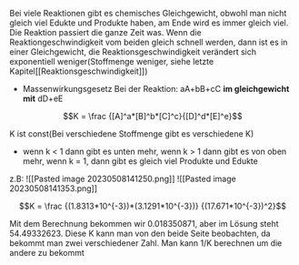 Bei viele Reaktionen gibt es chemisches Gleichgewicht, obwohl man nicht gleich viel Edukte und Produkte haben, am Ende wird es immer gleich viel. Die Reaktion passiert die ganze Zeit was. Wenn die Reaktiongeschwindigkeit vom beiden gleich schnell werden, dann ist es in einer Gleichgewicht, die Reaktionsgeschwindigkeit verändert sich exponentiell weniger(Stoffmenge weniger, siehe letzte Kapitel[[Reaktionsgeschwindigkeit]])

- Massenwirkungsgesetz
Bei der Reaktion: aA+bB+cC **im gleichgewicht mit** dD+eE

$$K = \frac {[A]^a*[B]^b*[C]^c}{[D]^d*[E]^e}$$

K ist const(Bei verschiedene Stoffmenge gibt es verschiedene K)
- wenn k < 1 dann gibt es unten mehr, wenn k > 1 dann gibt es von oben mehr, wenn k = 1, dann gibt es gleich viel Produkte und Edukte

z.B: 
![[Pasted image 20230508141250.png]]
![[Pasted image 20230508141353.png]]

$$K = \frac {(1.8313*10^{-3})*(3.1291*10^{-3})} {(17.671*10^{-3})^2}$$

Mit dem Berechnung bekommen wir 0.018350871, aber im Lösung steht 54.49332623. Diese K kann man von den beide Seite beobachten, da bekommt man zwei verschiedener Zahl. Man kann 1/K berechnen um die andere zu bekommt